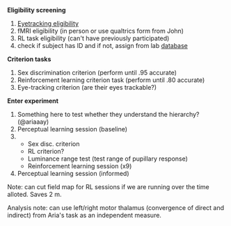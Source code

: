 
**Eligibility screening**

1) [Eyetracking eligibility](https://drive.google.com/open?id=1dV9waLClJe1rtQVRWfGMnxyWTnjgDnvZ_ZooSYVT-nI)
2) fMRI eligibility (in person or use qualtrics form from John)
3) RL task eligibility (can't have previously participated)
4) check if subject has ID and if not, assign from lab [database](https://docs.google.com/document/d/175AGq7DkTPlNZQH-G749gmlrRx9CNp6dACaumjPw_iw/edit)

**Criterion tasks**

1) Sex discrimination criterion (perform until .95 accurate)
2) Reinforcement learning criterion task (perform until .80 accurate)
3) Eye-tracking criterion (are their eyes trackable?)

**Enter experiment**


1) Something here to test whether they understand the hierarchy? (@ariaaay)
2) Perceptual learning session (baseline)
3)  - Sex disc. criterion 
    - RL criterion? 
    - Luminance range test (test range of pupillary response) 
    - Reinforcement learning session (x9)
4) Perceptual learning session (informed)


Note: can cut field map for RL sessions if we are running over the time alloted. Saves 2 m.

Analysis note: can use left/right motor thalamus (convergence of direct and indirect) from Aria's task as an independent measure.
